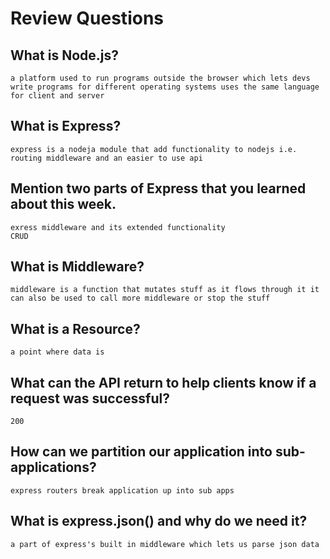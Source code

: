 # Review Questions

## What is Node.js?
	a platform used to run programs outside the browser which lets devs write programs for different operating systems uses the same language for client and server
## What is Express?
	express is a nodeja module that add functionality to nodejs i.e. routing middleware and an easier to use api
## Mention two parts of Express that you learned about this week.
	exress middleware and its extended functionality
	CRUD
## What is Middleware?
	middleware is a function that mutates stuff as it flows through it it can also be used to call more middleware or stop the stuff 
## What is a Resource?
	a point where data is
## What can the API return to help clients know if a request was successful?
	200
## How can we partition our application into sub-applications?
	express routers break application up into sub apps
## What is express.json() and why do we need it?
	a part of express's built in middleware which lets us parse json data